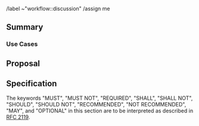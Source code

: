 /label ~"workflow::discussion"
/assign me

## Summary

<!-- Describe the proposed feature in a few sentences; the more detail, the better, but generally one or two sentences are sufficient if you provide a well laid-out use case -->

### Use Cases

<!-- At least one specific use case needs to be provided. This should be described in as much detail as possible, making the outer constraints clear, so that others know where you're coming from -->

## Proposal

<!-- If available, provide a proposal for an implementation. This should not be very detailed and just a rough sketch. -->

## Specification

The keywords "MUST", "MUST NOT", "REQUIRED", "SHALL", "SHALL NOT", "SHOULD", "SHOULD NOT", "RECOMMENDED", "NOT RECOMMENDED", "MAY", and "OPTIONAL" in this section are to be interpreted as described in [RFC 2119](https://datatracker.ietf.org/doc/html/rfc2119).

<!-- OPTIONAL: Write a proposed specification either as full text or a bullet points. -->
